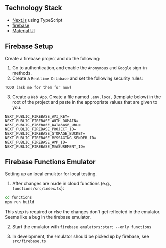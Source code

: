 
## Technology Stack
- [Next.js](https://nextjs.org/) using TypeScript
- [firebase](https://firebase.google.com/)
- [Material UI](https://mui.com/)

## Firebase Setup

Create a firebase project and do the following:

1. Go to authentication, and enable the `Anonymous` and `Google` sign-in methods. 
2. Create a `Realtime Database` and set the following security rules:
```
TODO (ask me for them for now)
```
3. Create a `Web App`. Create a file named `.env.local` (template below) in the root of the project and paste in the appropriate values that are given to you.
```
NEXT_PUBLIC_FIREBASE_API_KEY=
NEXT_PUBLIC_FIREBASE_AUTH_DOMAIN=
NEXT_PUBLIC_FIREBASE_DATABASE_URL=
NEXT_PUBLIC_FIREBASE_PROJECT_ID=
NEXT_PUBLIC_FIREBASE_STORAGE_BUCKET=
NEXT_PUBLIC_FIREBASE_MESSAGING_SENDER_ID=
NEXT_PUBLIC_FIREBASE_APP_ID=
NEXT_PUBLIC_FIREBASE_MEASUREMENT_ID=
```

## Firebase Functions Emulator
Setting up an local emulator for local testing.

1. After changes are made in cloud functions (e.g., `functions/src/index.ts`):
```bash
cd functions
npm run build
```
This step is required or else the changes don't get reflected in the emulator. Seems like a bug in the firebase emulator.

2. Start the emulator with `firebase emulators:start --only functions`

3. In development, the emulator should be picked up by firebase, see `src/firebase.ts`

